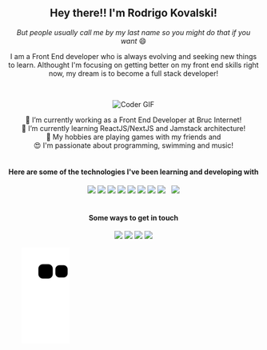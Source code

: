   <h2 align="center">Hey there!! I'm Rodrigo Kovalski!</h2>
  <p align="center"><i>But people usually call me by my last name so you might do that if you want</i> 😄</p>
  
  <p align="center">I am a Front End developer who is always evolving and seeking new things to learn. Althought I'm focusing on getting better on my front end skills right now, my dream is to become a full stack developer!</p> <br>

 <p align="center"><img alt="Coder GIF" height="250" width="350" src="https://camo.githubusercontent.com/c1dcb74cc1c1835b1d716f5051499a2814c683c806b15f04b0eba492863703e9/68747470733a2f2f63646e2e6472696262626c652e636f6d2f75736572732f3733303730332f73637265656e73686f74732f363538313234332f6176656e746f2e676966" data-canonical-src="https://cdn.dribbble.com/users/730703/screenshots/6581243/avento.gif" style="max-width: 100%;"></p>
 <p align="center">
  🔭 I’m currently working as a Front End Developer at Bruc Internet! <br>
  🌱 I’m currently learning ReactJS/NextJS and  Jamstack architecture! <br>
  👾 My hobbies are playing games with my friends and <br>
  😍 I'm passionate about programming, swimming and music! <br> <br>
 </p>

<h4 align="center">Here are some of the technologies I've been learning and developing with</h4>

<p align="center"><img src="https://img.icons8.com/color/48/000000/html-5--v1.svg"/> <img src="https://img.icons8.com/color/48/000000/css3.svg"/> <img src="https://img.icons8.com/external-tal-revivo-color-tal-revivo/48/000000/external-jquery-is-a-javascript-library-designed-to-simplify-html-logo-color-tal-revivo.png"/> <img src="https://img.icons8.com/color/48/000000/javascript--v1.svg"/>  <img src="https://img.icons8.com/color/48/000000/typescript.png"/> <img src="https://img.icons8.com/color/48/000000/react-native.svg"/> <img src="https://img.icons8.com/color/48/000000/bootstrap.svg"/> <img src="https://img.icons8.com/color/48/000000/sass.png"/> &nbsp; <img src="https://img.icons8.com/external-tal-revivo-shadow-tal-revivo/48/000000/external-mysql-an-open-source-relational-database-management-system-logo-shadow-tal-revivo.png"/> <br><br></p>

<h4 align="center">Some ways to get in touch</h4>

<p align="center">
  <a href="https://www.instagram.com/__rodrigkvii/" target="_blank"><img src="https://img.icons8.com/fluency/48/000000/instagram-new.svg"/></a>
  <a href="https://www.linkedin.com/in/rodrigokvk/" target="_blank"><img src="https://img.icons8.com/color/48/000000/linkedin.png"/></a>
  <a href="mailto:rodrigokvk@gmail.com"><img src="https://img.icons8.com/color/48/000000/gmail-new.png"/></a>
  <img src="https://img.icons8.com/color/48/000000/discord-logo.png"/>
</p>
      
&nbsp;&nbsp;&nbsp;&nbsp;&nbsp;&nbsp; ![Snake animation](https://github.com/rodrigokovalski/rodrigokovalski/blob/output/github-contribution-grid-snake.svg)
